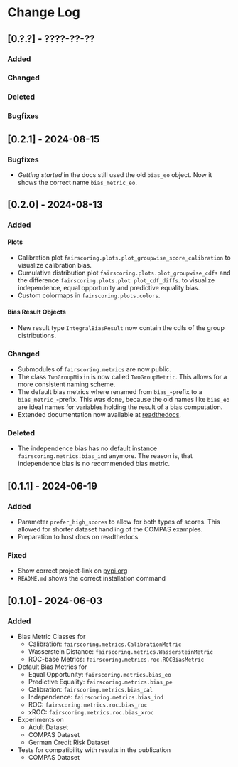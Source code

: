 # Change Log

## [0.?.?] - ????-??-??
### Added

### Changed

### Deleted

### Bugfixes

## [0.2.1] - 2024-08-15
### Bugfixes
- *Getting started* in the docs still used the old ``bias_eo`` object. Now it shows the correct name ``bias_metric_eo``.

## [0.2.0] - 2024-08-13

### Added
#### Plots
- Calibration plot `fairscoring.plots.plot_groupwise_score_calibration` to visualize calibration bias.
- Cumulative distribution plot `fairscoring.plots.plot_groupwise_cdfs` and the difference `fairscoring.plots.plot plot_cdf_diffs`.
  to visualize independence, equal opportunity and predictive equality bias.
- Custom colormaps in `fairscoring.plots.colors`.

#### Bias Result Objects
- New result type `IntegralBiasResult` now contain the cdfs of the group distributions.

### Changed
- Submodules of `fairscoring.metrics` are now public.
- The class `TwoGroupMixin` is now called `TwoGroupMetric`. 
  This allows for a more consistent naming scheme.
- The default bias metrics where renamed from ``bias_``-prefix to a ``bias_metric_``-prefix.
  This was done, because the old names like ``bias_eo`` are ideal names for variables holding the result of a bias computation.
- Extended documentation now available at [readthedocs](https://fair-scoring.readthedocs.io/en/stable/).

### Deleted
- The independence bias has no default instance `fairscoring.metrics.bias_ind` anymore.
  The reason is, that independence bias is no recommended bias metric. 

## [0.1.1] - 2024-06-19
 
### Added
- Parameter `prefer_high_scores` to allow for both types of scores.
  This allowed for shorter dataset handling of the COMPAS examples.
- Preparation to host docs on readthedocs. 
 
### Fixed
 
- Show correct project-link on [pypi.org](https://pypi.org/project/fair-scoring/) 
- `README.md` shows the correct installation command

## [0.1.0] - 2024-06-03
 
### Added
- Bias Metric Classes for
  - Calibration: `fairscoring.metrics.CalibrationMetric`
  - Wasserstein Distance: `fairscoring.metrics.WassersteinMetric`
  - ROC-base Metrics: `fairscoring.metrics.roc.ROCBiasMetric`
- Default Bias Metrics for
  - Equal Opportunity: `fairscoring.metrics.bias_eo`
  - Predictive Equality: `fairscoring.metrics.bias_pe`
  - Calibration: `fairscoring.metrics.bias_cal`
  - Independence: `fairscoring.metrics.bias_ind`
  - ROC: `fairscoring.metrics.roc.bias_roc`
  - xROC: `fairscoring.metrics.roc.bias_xroc`
- Experiments on
  - Adult Dataset
  - COMPAS Dataset
  - German Credit Risk Dataset
- Tests for compatibility with results in the publication
  - COMPAS Dataset
